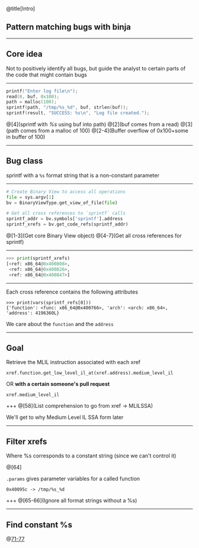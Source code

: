 @title[Intro]
## Pattern matching bugs with binja
---

## Core idea
Not to positively identify all bugs, but guide the analyst to certain parts of the code that might contain bugs

---

```c
printf("Enter log file\n");
read(0, buf, 0x100);
path = malloc(100);
sprintf(path, "/tmp/%s_%d", buf, strlen(buf));
sprintf(result, "SUCCESS: %s\n", "Log file created.");
```

@[4](sprintf with _%s_ using buf into path)
@[2](buf comes from a read)
@[3](path comes from a malloc of 100)
@[2-4](Buffer overflow of 0x100+some in buffer of 100)

---
## Bug class

sprintf with a `%s` format string that is a non-constant parameter

---
```python
# Create Binary View to access all operations
file = sys.argv[1]
bv = BinaryViewType.get_view_of_file(file)

# Get all cross references to `sprintf` calls
sprintf_addr = bv.symbols['sprintf'].address
sprintf_xrefs = bv.get_code_refs(sprintf_addr)
```
@[1-3](Get core Binary View object)
@[4-7](Get all cross references for sprintf)

---
```python
>>> print(sprintf_xrefs)
[<ref: x86_64@0x400808>, 
 <ref: x86_64@0x400826>, 
 <ref: x86_64@0x400847>]
```

---
Each cross reference contains the following attributes

```
>>> print(vars(sprintf_refs[0]))
{'function': <func: x86_64@0x400766>, 'arch': <arch: x86_64>, 'address': 4196360L}
```

We care about the `function` and the `address`

---
## Goal
Retrieve the MLIL instruction associated with each xref

```
xref.function.get_low_level_il_at(xref.address).medium_level_il
```
OR **with a certain someone's pull request**
```
xref.medium_level_il
```

+++
@[58](List comprehension to go from xref -> MLILSSA)

We'll get to why Medium Level IL SSA form later

---
## Filter xrefs
Where %s corresponds to a constant string (since we can't control it)

@[64]

`.params` gives parameter variables for a called function

```
0x40095c -> /tmp/%s_%d
```

+++
@[65-66](Ignore all format strings without a %s)

---
## Find constant %s 
@[71-77]()
